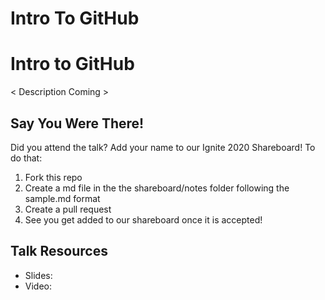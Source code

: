 # Intro To GitHub

# Intro to GitHub

< Description Coming >

## Say You Were There!

Did you attend the talk? Add your name to our Ignite 2020 Shareboard! To do that:
1. Fork this repo
2. Create a md file in the the shareboard/notes folder following the sample.md format
3. Create a pull request
4. See you get added to our shareboard once it is accepted!

## Talk Resources

- Slides:
- Video:
